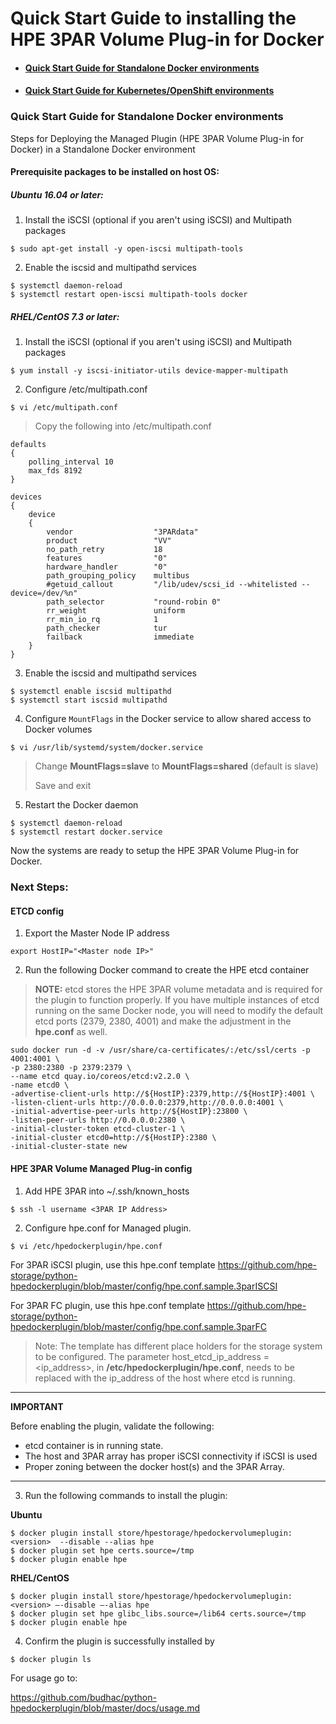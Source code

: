 # Quick Start Guide to installing the HPE 3PAR Volume Plug-in for Docker

* #### [Quick Start Guide for Standalone Docker environments](#docker)

* #### [Quick Start Guide for Kubernetes/OpenShift environments](#k8)

### Quick Start Guide for Standalone Docker environments <a name="docker"></a>

Steps for Deploying the Managed Plugin (HPE 3PAR Volume Plug-in for Docker) in a Standalone Docker environment

#### **Prerequisite packages to be installed on host OS:**

##### Ubuntu 16.04 or later:


1. Install the iSCSI (optional if you aren't using iSCSI) and Multipath packages
```
$ sudo apt-get install -y open-iscsi multipath-tools
```

2. Enable the iscsid and multipathd services
```
$ systemctl daemon-reload
$ systemctl restart open-iscsi multipath-tools docker
```



##### RHEL/CentOS 7.3 or later:

1. Install the iSCSI (optional if you aren't using iSCSI) and Multipath packages

```
$ yum install -y iscsi-initiator-utils device-mapper-multipath
```

2. Configure /etc/multipath.conf

```
$ vi /etc/multipath.conf
```

>Copy the following into /etc/multipath.conf

```
defaults
{
    polling_interval 10
    max_fds 8192
}

devices
{
    device
	{
        vendor                  "3PARdata"
        product                 "VV"
        no_path_retry           18
        features                "0"
        hardware_handler        "0"
        path_grouping_policy    multibus
        #getuid_callout         "/lib/udev/scsi_id --whitelisted --device=/dev/%n"
        path_selector           "round-robin 0"
        rr_weight               uniform
        rr_min_io_rq            1
        path_checker            tur
        failback                immediate
    }
}
```

3. Enable the iscsid and multipathd services

```
$ systemctl enable iscsid multipathd
$ systemctl start iscsid multipathd
```

4. Configure `MountFlags` in the Docker service to allow shared access to Docker volumes

```
$ vi /usr/lib/systemd/system/docker.service
```

>Change **MountFlags=slave** to **MountFlags=shared** (default is slave)
>
>Save and exit

5. Restart the Docker daemon

```
$ systemctl daemon-reload
$ systemctl restart docker.service
```

Now the systems are ready to setup the HPE 3PAR Volume Plug-in for Docker.


### Next Steps:

#### ETCD config

1. Export the Master Node IP address

```
export HostIP="<Master node IP>"
```

2. Run the following Docker command to create the HPE etcd container
>**NOTE:** etcd stores the HPE 3PAR volume metadata and is required for the plugin to function properly. If you have multiple instances of etcd running on the same Docker node, you will need to modify the default etcd ports (2379, 2380, 4001) and make the adjustment in the **hpe.conf** as well.

```
sudo docker run -d -v /usr/share/ca-certificates/:/etc/ssl/certs -p 4001:4001 \
-p 2380:2380 -p 2379:2379 \
--name etcd quay.io/coreos/etcd:v2.2.0 \
-name etcd0 \
-advertise-client-urls http://${HostIP}:2379,http://${HostIP}:4001 \
-listen-client-urls http://0.0.0.0:2379,http://0.0.0.0:4001 \
-initial-advertise-peer-urls http://${HostIP}:23800 \
-listen-peer-urls http://0.0.0.0:2380 \
-initial-cluster-token etcd-cluster-1 \
-initial-cluster etcd0=http://${HostIP}:2380 \
-initial-cluster-state new
```

#### HPE 3PAR Volume Managed Plug-in config

1. Add HPE 3PAR into ~/.ssh/known_hosts

```
$ ssh -l username <3PAR IP Address>
```

2. Configure hpe.conf for Managed plugin.

```
$ vi /etc/hpedockerplugin/hpe.conf
```

For 3PAR iSCSI plugin, use this hpe.conf template https://github.com/hpe-storage/python-hpedockerplugin/blob/master/config/hpe.conf.sample.3parISCSI

For 3PAR FC plugin, use this hpe.conf template https://github.com/hpe-storage/python-hpedockerplugin/blob/master/config/hpe.conf.sample.3parFC

>Note: The template has different place holders for the storage system to be configured. The parameter host_etcd_ip_address = <ip_address>, in **/etc/hpedockerplugin/hpe.conf**, needs to be replaced with the ip_address of the host where etcd is running.

---

**IMPORTANT**

Before enabling the plugin, validate the following:

* etcd container is in running state.
* The host and 3PAR array has proper iSCSI connectivity if iSCSI is used
* Proper zoning between the docker host(s) and the 3PAR Array.

---

3. Run the following commands to install the plugin:

**Ubuntu**

```
$ docker plugin install store/hpestorage/hpedockervolumeplugin:<version>  --disable --alias hpe
$ docker plugin set hpe certs.source=/tmp
$ docker plugin enable hpe
```

**RHEL/CentOS**

```
$ docker plugin install store/hpestorage/hpedockervolumeplugin:<version> –-disable –-alias hpe
$ docker plugin set hpe glibc_libs.source=/lib64 certs.source=/tmp
$ docker plugin enable hpe
```

4. Confirm the plugin is successfully installed by

```
$ docker plugin ls

```

For usage go to:

https://github.com/budhac/python-hpedockerplugin/blob/master/docs/usage.md
